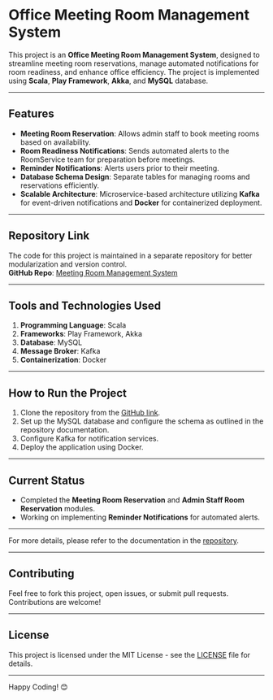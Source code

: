 
# Office Meeting Room Management System

This project is an **Office Meeting Room Management System**, designed to streamline meeting room reservations, manage automated notifications for room readiness, and enhance office efficiency. The project is implemented using **Scala**, **Play Framework**, **Akka**, and **MySQL** database.

---

## Features

- **Meeting Room Reservation**: Allows admin staff to book meeting rooms based on availability.
- **Room Readiness Notifications**: Sends automated alerts to the RoomService team for preparation before meetings.
- **Reminder Notifications**: Alerts users prior to their meeting.
- **Database Schema Design**: Separate tables for managing rooms and reservations efficiently.
- **Scalable Architecture**: Microservice-based architecture utilizing **Kafka** for event-driven notifications and **Docker** for containerized deployment.

---

## Repository Link

The code for this project is maintained in a separate repository for better modularization and version control.  
**GitHub Repo**: [Meeting Room Management System](https://github.com/anuragk456/MeetingRoomCaseStudy)

---

## Tools and Technologies Used

1. **Programming Language**: Scala
2. **Frameworks**: Play Framework, Akka
3. **Database**: MySQL
4. **Message Broker**: Kafka
5. **Containerization**: Docker

---

## How to Run the Project

1. Clone the repository from the [GitHub link](https://github.com/anuragk456/MeetingRoomCaseStudy).
2. Set up the MySQL database and configure the schema as outlined in the repository documentation.
3. Configure Kafka for notification services.
4. Deploy the application using Docker.

---

## Current Status

- Completed the **Meeting Room Reservation** and **Admin Staff Room Reservation** modules.
- Working on implementing **Reminder Notifications** for automated alerts.

---

For more details, please refer to the documentation in the [repository](https://github.com/anuragk456/MeetingRoomCaseStudy).

---

## Contributing

Feel free to fork this project, open issues, or submit pull requests. Contributions are welcome!

---

## License

This project is licensed under the MIT License - see the [LICENSE](LICENSE) file for details.

---

Happy Coding! 😊
